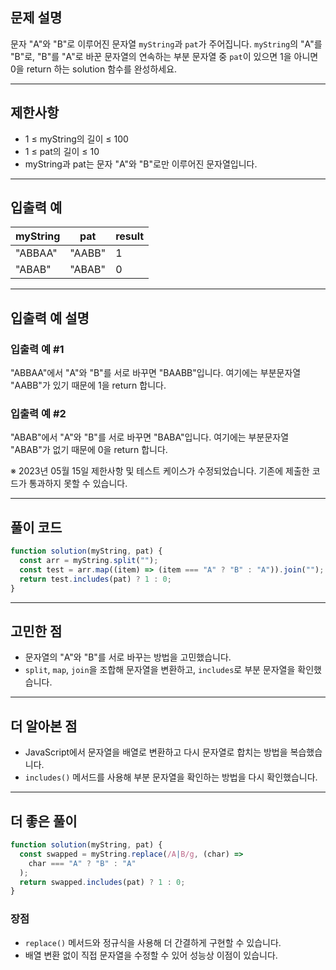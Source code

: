 ## 문제 설명

문자 "A"와 "B"로 이루어진 문자열 `myString`과 `pat`가 주어집니다. `myString`의 "A"를 "B"로, "B"를 "A"로 바꾼 문자열의 연속하는 부분 문자열 중 `pat`이 있으면 1을 아니면 0을 return 하는 solution 함수를 완성하세요.

---

## 제한사항

- 1 ≤ myString의 길이 ≤ 100
- 1 ≤ pat의 길이 ≤ 10
- myString과 pat는 문자 "A"와 "B"로만 이루어진 문자열입니다.

---

## 입출력 예

| myString | pat    | result |
| -------- | ------ | ------ |
| "ABBAA"  | "AABB" | 1      |
| "ABAB"   | "ABAB" | 0      |

---

## 입출력 예 설명

### 입출력 예 #1

"ABBAA"에서 "A"와 "B"를 서로 바꾸면 "BAABB"입니다. 여기에는 부분문자열 "AABB"가 있기 때문에 1을 return 합니다.

### 입출력 예 #2

"ABAB"에서 "A"와 "B"를 서로 바꾸면 "BABA"입니다. 여기에는 부분문자열 "ABAB"가 없기 때문에 0을 return 합니다.

※ 2023년 05월 15일 제한사항 및 테스트 케이스가 수정되었습니다. 기존에 제출한 코드가 통과하지 못할 수 있습니다.

---

## 풀이 코드

```javascript
function solution(myString, pat) {
  const arr = myString.split("");
  const test = arr.map((item) => (item === "A" ? "B" : "A")).join("");
  return test.includes(pat) ? 1 : 0;
}
```

---

## 고민한 점

- 문자열의 "A"와 "B"를 서로 바꾸는 방법을 고민했습니다.
- `split`, `map`, `join`을 조합해 문자열을 변환하고, `includes`로 부분 문자열을 확인했습니다.

---

## 더 알아본 점

- JavaScript에서 문자열을 배열로 변환하고 다시 문자열로 합치는 방법을 복습했습니다.
- `includes()` 메서드를 사용해 부분 문자열을 확인하는 방법을 다시 확인했습니다.

---

## 더 좋은 풀이

```javascript
function solution(myString, pat) {
  const swapped = myString.replace(/A|B/g, (char) =>
    char === "A" ? "B" : "A"
  );
  return swapped.includes(pat) ? 1 : 0;
}
```

### 장점

- `replace()` 메서드와 정규식을 사용해 더 간결하게 구현할 수 있습니다.
- 배열 변환 없이 직접 문자열을 수정할 수 있어 성능상 이점이 있습니다.
